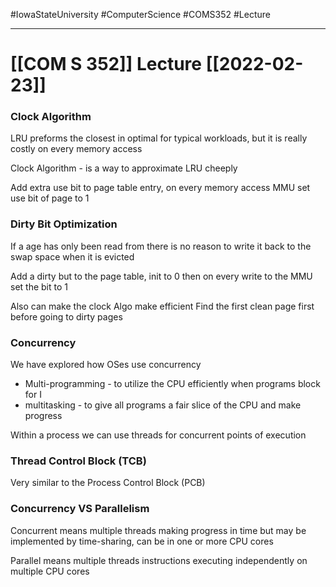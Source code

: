 #IowaStateUniversity
#ComputerScience
#COMS352
#Lecture

---

# [[COM S 352]] Lecture [[2022-02-23]]

### Clock Algorithm

LRU preforms the closest in optimal for typical workloads, but it is really costly on every memory access 

Clock Algorithm - is a way to approximate LRU cheeply

Add extra use bit to page table entry, on every memory access MMU set use bit of page to 1


### Dirty Bit Optimization 

If a age has only been read from there is no reason to write it back to the swap space when it is evicted 


Add a dirty but to the page table, init to 0 then on every write to the MMU set the bit to 1

Also can make the clock Algo make efficient 
	Find the first clean page first before going to dirty pages 

### Concurrency 

We have explored how OSes use concurrency 
- Multi-programming - to utilize the CPU efficiently when programs block for I
- multitasking - to give all programs a fair slice of the CPU and make progress


Within a process  we can use threads for concurrent points of execution 

### Thread Control Block (TCB)

Very similar to the Process Control Block (PCB)

### Concurrency VS Parallelism

Concurrent means multiple threads making progress in time but may be implemented by time-sharing, can be in one or more CPU cores 

Parallel means multiple threads instructions executing independently on multiple CPU cores 




